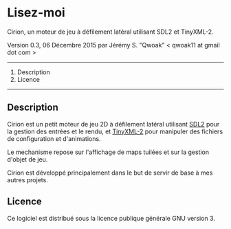 # Lisez-moi

Cirion, un moteur de jeu à défilement latéral utilisant SDL2 et TinyXML-2.

Version 0.3, 06 Décembre 2015
par Jérémy S. "Qwoak" < qwoak11 at gmail dot com >

---

1. Description
3. Licence

---

## Description
Cirion est un petit moteur de jeu 2D à défilement latéral utilisant [SDL2](http://libsdl.org/) pour la gestion des entrées et le rendu, et [TinyXML-2](http://www.grinninglizard.com/tinyxml2/) pour manipuler des fichiers de configuration et d'animations. 

Le mechanisme repose sur l'affichage de maps tuilées et sur la gestion d'objet de jeu.

Cirion est développé principalement dans le but de servir de base à mes autres projets.

## Licence
Ce logiciel est distribué sous la licence publique générale GNU version 3.
